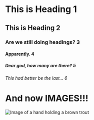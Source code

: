 # This is Heading 1

## This is Heading 2

### Are we still doing headings? 3

#### Apparently. 4

##### Dear god, how many are there? 5

###### This had better be the last... 6

# And now IMAGES!!!

![Image of a hand holding a brown trout](https://d163fdsaylqjg9.cloudfront.net/images/2017-11/how-to-find-big-local-brown-trout/how-to-find-big-local-brown-trout_desk.webp)
